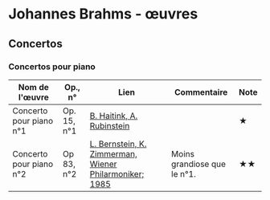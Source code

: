 # Johannes Brahms - œuvres  

<!--|Nom de l'œuvre| Op., n° | Lien | Commentaire | Note|
|--------|----|-------|---------|----|
|        |     |   [Interprète](youtu.be/...)|   |  ★|-->

<!-- ## Symphonies -->

## Concertos

### Concertos pour piano

|Nom de l'œuvre| Op., n° | Lien | Commentaire | Note|
|--------|----|-------|---------|----|
| Concerto pour piano n°1 |Op. 15, n°1|   [B. Haitink, A. Rubinstein](https://youtu.be/VsgWF406ti4?t=17)|   |  ★|
| Concerto pour piano n°2 |Op 83, n°2| [L. Bernstein, K. Zimmerman, Wiener Philarmoniker; 1985](https://youtu.be/y4YqWXmF9Dg?t=65)|Moins grandiose que le n°1.|  ★★  |

<!-- ### Concertos pour violon -->
<!-- ### Concertos pour violoncelle -->
<!-- ### Concertos pour clarinette -->

<!-- ## Instrument seul -->
<!-- ### Piano -->
<!-- ### Orgue -->
<!-- ### Violon -->
<!-- ### Violoncelle -->
